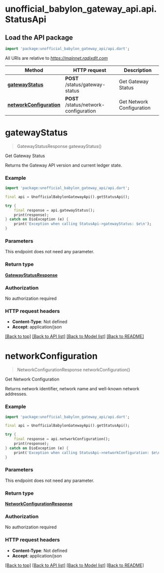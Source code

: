 # unofficial_babylon_gateway_api.api.StatusApi

## Load the API package
```dart
import 'package:unofficial_babylon_gateway_api/api.dart';
```

All URIs are relative to *https://mainnet.radixdlt.com*

Method | HTTP request | Description
------------- | ------------- | -------------
[**gatewayStatus**](StatusApi.md#gatewaystatus) | **POST** /status/gateway-status | Get Gateway Status
[**networkConfiguration**](StatusApi.md#networkconfiguration) | **POST** /status/network-configuration | Get Network Configuration


# **gatewayStatus**
> GatewayStatusResponse gatewayStatus()

Get Gateway Status

Returns the Gateway API version and current ledger state. 

### Example
```dart
import 'package:unofficial_babylon_gateway_api/api.dart';

final api = UnofficialBabylonGatewayApi().getStatusApi();

try {
    final response = api.gatewayStatus();
    print(response);
} catch on DioException (e) {
    print('Exception when calling StatusApi->gatewayStatus: $e\n');
}
```

### Parameters
This endpoint does not need any parameter.

### Return type

[**GatewayStatusResponse**](GatewayStatusResponse.md)

### Authorization

No authorization required

### HTTP request headers

 - **Content-Type**: Not defined
 - **Accept**: application/json

[[Back to top]](#) [[Back to API list]](../README.md#documentation-for-api-endpoints) [[Back to Model list]](../README.md#documentation-for-models) [[Back to README]](../README.md)

# **networkConfiguration**
> NetworkConfigurationResponse networkConfiguration()

Get Network Configuration

Returns network identifier, network name and well-known network addresses. 

### Example
```dart
import 'package:unofficial_babylon_gateway_api/api.dart';

final api = UnofficialBabylonGatewayApi().getStatusApi();

try {
    final response = api.networkConfiguration();
    print(response);
} catch on DioException (e) {
    print('Exception when calling StatusApi->networkConfiguration: $e\n');
}
```

### Parameters
This endpoint does not need any parameter.

### Return type

[**NetworkConfigurationResponse**](NetworkConfigurationResponse.md)

### Authorization

No authorization required

### HTTP request headers

 - **Content-Type**: Not defined
 - **Accept**: application/json

[[Back to top]](#) [[Back to API list]](../README.md#documentation-for-api-endpoints) [[Back to Model list]](../README.md#documentation-for-models) [[Back to README]](../README.md)

